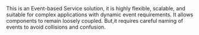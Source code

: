 This is an Event-based Service solution, it is highly flexible, scalable, and suitable for complex applications with dynamic event requirements. It allows components to remain loosely coupled.
But,it requires careful naming of events to avoid collisions and confusion.
